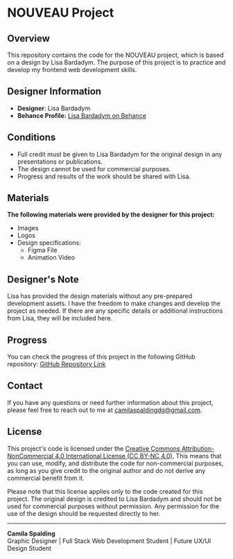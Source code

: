 # NOUVEAU Project

## Overview
This repository contains the code for the NOUVEAU project, which is based on a design by Lisa Bardadym. The purpose of this project is to practice and develop my frontend web development skills.

## Designer Information
- **Designer**: Lisa Bardadym
- **Behance Profile:** [Lisa Bardadym on Behance](https://www.behance.net/lllcku)

## Conditions
- Full credit must be given to Lisa Bardadym for the original design in any presentations or publications.
- The design cannot be used for commercial purposes.
- Progress and results of the work should be shared with Lisa.

## Materials
**The following materials were provided by the designer for this project:**
- Images
- Logos
- Design specifications:
    - Figma File
    - Animation Video

## Designer's Note
Lisa has provided the design materials without any pre-prepared development assets. I have the freedom to make changes and develop the project as needed. If there are any specific details or additional instructions from Lisa, they will be included here.

## Progress
You can check the progress of this project in the following GitHub repository: [GitHub Repository Link](https://github.com/CamilaSpalding/web-practice.git)

## Contact
If you have any questions or need further information about this project, please feel free to reach out to me at camilaspaldingdg@gmail.com.

## License
This project's code is licensed under the [Creative Commons Attribution-NonCommercial 4.0 International License (CC BY-NC 4.0)](https://creativecommons.org/licenses/by-nc/4.0/). This means that you can use, modify, and distribute the code for non-commercial purposes, as long as you give credit to the original author and do not derive any commercial benefit from it.

Please note that this license applies only to the code created for this project. The original design is credited to Lisa Bardadym and should not be used for commercial purposes without permission. Any permission for the use of the design should be requested directly to her.

---  
  
**Camila Spalding**  
Graphic Designer | Full Stack Web Development Student | Future UX/UI Design Student
